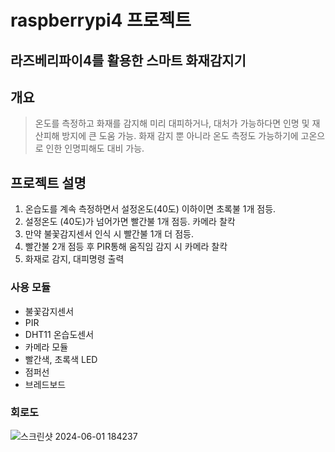 # raspberrypi4 프로젝트
## 라즈베리파이4를 활용한 스마트 화재감지기

## 개요
> 온도를 측정하고 화재를 감지해 미리 대피하거나, 대처가 가능하다면 인명 및 재산피해 방지에 큰 도움 가능.
> 화재 감지 뿐 아니라 온도 측정도 가능하기에 고온으로 인한 인명피해도 대비 가능.

## 프로젝트 설명

1. 온습도를 계속 측정하면서 설정온도(40도) 이하이면 초록불 1개 점등.
2. 설정온도 (40도)가 넘어가면 빨간불 1개 점등. 카메라 찰칵
3. 만약 불꽃감지센서 인식 시 빨간불 1개 더 점등.
4. 빨간불 2개 점등 후 PIR통해 움직임 감지 시 카메라 찰칵
5. 화재로 감지, 대피명령 출력


### 사용 모듈
- 불꽃감지센서
- PIR
- DHT11 온습도센서
- 카메라 모듈
- 빨간색, 초록색 LED
- 점퍼선
- 브레드보드


### 회로도
![스크린샷 2024-06-01 184237](https://github.com/hjyoon99/raspberrypi4/assets/108658882/3f6581c7-bb92-4409-a44b-603c22fd8e51)

